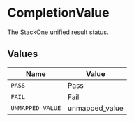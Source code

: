 # CompletionValue

The StackOne unified result status.


## Values

| Name             | Value            |
| ---------------- | ---------------- |
| `PASS`           | Pass             |
| `FAIL`           | Fail             |
| `UNMAPPED_VALUE` | unmapped_value   |